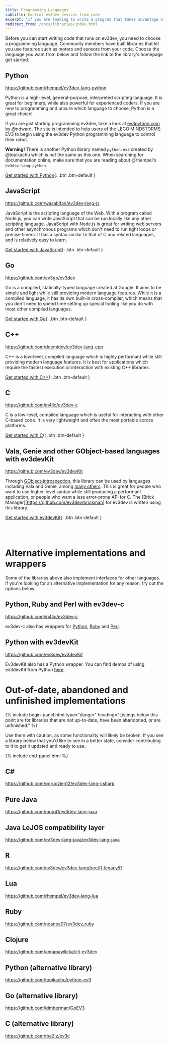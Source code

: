 ```yaml
---
title: Programming Languages
subtitle: Control ev3dev devices from code
excerpt: "If you are looking to write a program that takes advantage of motors, sensors, or other native devices, using a language binding is the way to go. These are the best options for each language."
redirect_from: /docs/libraries/index.html
---
```


Before you can start writing code that runs on ev3dev, you need to choose a
programming language. Community members have built libraries that let you use
features such as motors and sensors from your code. Choose the language you want
from below and follow the link to the library's homepage get started.

## Python
<https://github.com/rhempel/ev3dev-lang-python>

Python is a high-level, general-purpose, interpreted scripting language. It is
great for beginners, while also powerful for experienced coders. If you are new
to programming and unsure which language to choose, Python is a great choice!

If you are just starting programming ev3dev, take a look at 
[ev3python.com](http://ev3python.com) by @ndward. The site is intended to help
users of the LEGO MINDSTORMS EV3 to begin using the ev3dev Python programming
language to control their robot. 

**Warning!** There is another Python library named `python-ev3` created by
@topikachu which is _not_ the same as this one. When searching for documentation
online, make sure that you are reading about @rhempel's `ev3dev-lang-python`.

[Get started with Python](https://github.com/rhempel/ev3dev-lang-python){: .btn .btn-default }

## JavaScript
<https://github.com/wasabifan/ev3dev-lang-js>

JavaScript is the scripting language of the Web. With a program called Node.js,
you can write JavaScript that can be run locally like any other scripting
language. JavaScript with Node.js is great for writing web servers and other
asynchronous programs which don't need to run tight loops or precise timers. It
has a syntax similar to that of C and related languages, and is relatively easy
to learn.

[Get started with JavaScript](https://github.com/wasabifan/ev3dev-lang-js){: .btn .btn-default }

## Go
<https://github.com/ev3go/ev3dev>

Go is a compiled, statically-typed language created at Google. It aims to be
simple and light while still providing modern language features. While it is a
compiled language, it has its own built-in cross-compiler, which means that you
don't need to spend time setting up special tooling like you do with most other
compiled languages.

[Get started with Go](https://github.com/ev3go/ev3dev){: .btn .btn-default }

## C++
<https://github.com/ddemidov/ev3dev-lang-cpp>

C++ is a low-level, compiled language which is highly performant while still
providing modern language features. It is best for applications which require
the fastest execution or interaction with existing C++ libraries.

[Get started with C++](https://github.com/ddemidov/ev3dev-lang-cpp){: .btn .btn-default }

## C
<https://github.com/in4lio/ev3dev-c>

C is a low-level, compiled language which is useful for interacting with other
C-based code. It is very lightweight and often the most portable across platforms.

[Get started with C](https://github.com/in4lio/ev3dev-c){: .btn .btn-default }


## Vala, Genie and other GObject-based languages with ev3devKit
<https://github.com/ev3dev/ev3devKit>

Through [GObject-introspection](https://wiki.gnome.org/Projects/GObjectIntrospection),
this library can be used by languages including Vala and Genie, among
[many others](https://wiki.gnome.org/Projects/GObjectIntrospection/Users). This
is great for people who want to use higher-level syntax while still producing a
performant application, or people who want a less error-prone API for C. The
[Brick Manager][https://github.com/ev3dev/brickman] for ev3dev is written using
this library.

[Get started with ev3devKit](https://github.com/ev3dev/ev3devKit){: .btn .btn-default }

<br>
<br>

# Alternative implementations and wrappers

Some of the libraries above also implement interfaces for other languages. If
you're looking for an alternative implementation for any reason, try out the
options below.

## Python, Ruby and Perl with ev3dev-c
<https://github.com/in4lio/ev3dev-c>

ev3dev-c also has wrappers for [Python](https://github.com/in4lio/ev3dev-c/tree/master/python),
[Ruby](https://github.com/in4lio/ev3dev-c/tree/master/ruby) and [Perl](https://github.com/in4lio/ev3dev-c/tree/master/perl). 

## Python with ev3devKit
<https://github.com/ev3dev/ev3devKit>

Ev3devKit also has a Python wrapper. You can find demos of using ev3devKit from
Python [here](https://github.com/ev3dev/ev3devKit/tree/ev3dev-jessie/demo/python).

# Out-of-date, abandoned and unfinished implementations

{% include begin-panel.html type="danger" heading="Listings below this point are for libraries that are not up-to-date, have been abandoned, or are unfinished." %}

Use them with caution, as some functionality will likely be broken. If you
see a library below that you'd like to see in a better state, consider
contributing to it to get it updated and ready to use.

{% include end-panel.html %}

## C\#
<https://github.com/pgrudzien12/ev3dev-lang-csharp>

## Pure Java
<https://github.com/mob41/ev3dev-lang-java>

## Java LeJOS compatibility layer
<https://github.com/ev3dev-lang-java/ev3dev-lang-java>

## R
<https://github.com/ev3dev/ev3dev-lang/tree/R-legacy/R>

## Lua
<https://github.com/rhempel/ev3dev-lang-lua>

## Ruby
<https://github.com/noanoa07/ev3dev_ruby>

## Clojure
<https://github.com/annapawlicka/clj-ev3dev>

## Python (alternative library)
<https://github.com/topikachu/python-ev3>

## Go (alternative library)
<https://github.com/ldmberman/GoEV3>

## C (alternative library)
<https://github.com/theZiz/ev3c>
